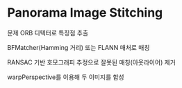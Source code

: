 # Panorama Image Stitching
문제 
ORB 디텍터로 특징점 추출

BFMatcher(Hamming 거리) 또는 FLANN 매처로 매칭

RANSAC 기반 호모그래피 추정으로 잘못된 매칭(아웃라이어) 제거

warpPerspective를 이용해 두 이미지를 합성
